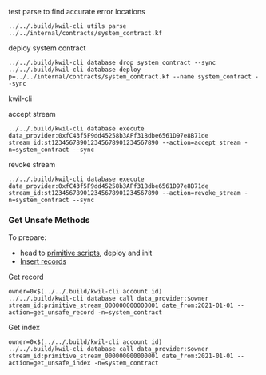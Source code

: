 test parse to find accurate error locations
```shell
../../.build/kwil-cli utils parse ../../internal/contracts/system_contract.kf
```


deploy system contract
```shell
../../.build/kwil-cli database drop system_contract --sync
../../.build/kwil-cli database deploy -p=../../internal/contracts/system_contract.kf --name system_contract --sync
```

kwil-cli

accept stream
```shell
../../.build/kwil-cli database execute data_provider:0xfC43f5F9dd45258b3AFf31Bdbe6561D97e8B71de stream_id:st123456789012345678901234567890 --action=accept_stream -n=system_contract --sync 
```

revoke stream
```shell
../../.build/kwil-cli database execute data_provider:0xfC43f5F9dd45258b3AFf31Bdbe6561D97e8B71de stream_id:st123456789012345678901234567890 --action=revoke_stream -n=system_contract --sync
```

### Get Unsafe Methods


To prepare:

- head to [primitive scripts](primitive_stream_contract_test.md#deploy--init), deploy and init
- [Insert records](primitive_stream_contract_test.md#insert-record)

Get record

```shell
owner=0x$(../../.build/kwil-cli account id)
../../.build/kwil-cli database call data_provider:$owner stream_id:primitive_stream_000000000000001 date_from:2021-01-01 --action=get_unsafe_record -n=system_contract
```

Get index
```shell
owner=0x$(../../.build/kwil-cli account id)
../../.build/kwil-cli database call data_provider:$owner stream_id:primitive_stream_000000000000001 date_from:2021-01-01 --action=get_unsafe_index -n=system_contract
```
